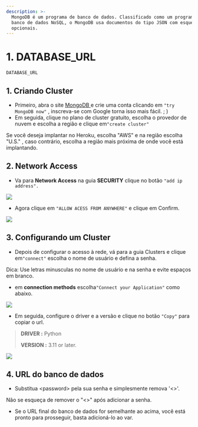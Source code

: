 ```yaml
---
description: >-
  MongoDB é um programa de banco de dados. Classificado como um programa de
  banco de dados NoSQL, o MongoDB usa documentos do tipo JSON com esquemas
  opcionais.
---
```


# 1. DATABASE\_URL

```text
DATABASE_URL
```

## **1. Criando Cluster**

* Primeiro, abra o site [MongoDB ](https://www.mongodb.com/)e crie uma conta clicando em `"try MongoDB now"` , inscreva-se com Google torna isso mais fácil. ; \)
* Em seguida, clique no plano de cluster gratuito, escolha o provedor de nuvem e escolha a região e clique em`"create cluster"`

Se você deseja implantar no Heroku, escolha "AWS" e na região escolha "U.S." , caso contrário, escolha a região mais próxima de onde você está implantando.

## **2. Network Access** <a id="2-network-access"></a>

* Va para **Network Access** na guia **SECURITY** clique no botão `"add ip address".`

![](https://gblobscdn.gitbook.com/assets%2F-MNTQklL6f32BuRnjFuB%2F-MNTRa3jXyEGTxIFCogB%2F-MNTU-ouSpUazuXX2a88%2FScreenshot%202020-12-01%20182149.png?alt=media&token=79b97a6a-26df-4d3b-b7e4-4def5797acae)

* Agora clique em `"ALLOW ACESS FROM ANYWHERE"` e clique em Confirm.

![](https://gblobscdn.gitbook.com/assets%2F-MNTQklL6f32BuRnjFuB%2F-MNTRa3jXyEGTxIFCogB%2F-MNTZ1Dc48MovQzrhEJk%2FScreenshot%202020-12-01%20182329.png?alt=media&token=65f45339-c941-4fd6-a2c0-658a95f9de44)

## 3. Configurando um Cluster <a id="3-setting-up-a-cluster"></a>

* Depois de configurar o acesso à rede, vá para a guia Clusters e clique em`"connect"` escolha o nome de usuário e defina a senha.

Dica: Use letras minusculas no nome de usuário e na senha e evite espaços em branco.

* em **connection methods** escolha`"Connect your Application"` como abaixo.

![](https://gblobscdn.gitbook.com/assets%2F-MNTQklL6f32BuRnjFuB%2F-MNTRa3jXyEGTxIFCogB%2F-MNTcjxyYxIzzjk5wc7p%2FScreenshot%202020-12-01%20182552.png?alt=media&token=b62929fd-a771-4b1a-b350-b4f3947af8e3)

* Em seguida, configure o driver e a versão e clique no botão `"Copy"` para copiar o url.

> **DRIVER :** Python
>
> **VERSION :** 3.11 or later.

![](https://gblobscdn.gitbook.com/assets%2F-MNTQklL6f32BuRnjFuB%2F-MNTRa3jXyEGTxIFCogB%2F-MNTdbq4gXOncOdMFGPW%2FScreenshot%202020-12-01%20182654.png?alt=media&token=6b46c90e-63b3-47ef-8eaa-b33b7ea0defa)

## 4. URL do banco de dados <a id="4-final-database-url"></a>

* Substitua &lt;password&gt; pela sua senha e simplesmente remova '&lt;&gt;'.

Não se esqueça de remover o "&lt;&gt;" após adicionar a senha.

* Se o URL final do banco de dados for semelhante ao acima, você está pronto para prosseguir, basta adicioná-lo ao var.

